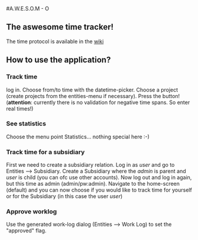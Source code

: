#A.W.E.S.O.M - O
## The aswesome time tracker!

The time protocol is available in the [wiki](https://github.com/brunnurs/awesom-o/wiki/Worklog)


## How to use the application?

### Track time
log in. Choose from/to time with the datetime-picker. Choose a project (create projects from the entities-menu if necessary). Press the button! (**attention**: currently there is no validation for negative time spans. So enter real times!)

### See statistics
Choose the menu point Statistics... nothing special here :-)


### Track time for a subsidiary
First we need to create a subsidiary relation. Log in as _user_ and go to Entities --> Subsidiary. Create a Subsidiary where the _admin_ is parent and _user_ is child (you can ofc use other accounts).
Now log out and log in again, but this time as admin (admin/pw:admin). Navigate to the home-screen (default) and you can now choose if you would like to track time for yourself or for the Subsidiary (in this case the user _user_)

### Approve worklog
Use the generated work-log dialog (Entities --> Work Log) to set the "approved" flag. 

